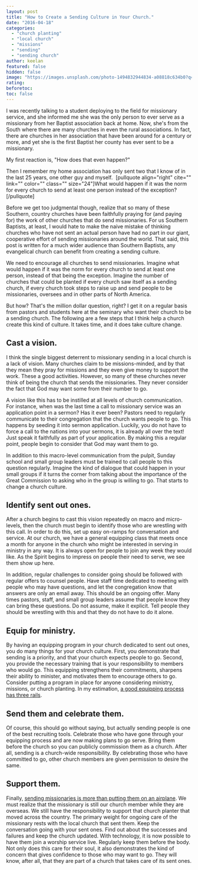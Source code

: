 ```yaml
---
layout: post
title: "How to Create a Sending Culture in Your Church."
date: "2016-04-18"
categories: 
  - "church planting"
  - "local church"
  - "missions"
  - "sending"
  - "sending church"
author: keelan
featured: false
hidden: false
image: "https://images.unsplash.com/photo-1494832944834-a08818c634b0?q=80&w=1931&auto=format&fit=crop&ixlib=rb-4.0.3&ixid=M3wxMjA3fDB8MHxwaG90by1wYWdlfHx8fGVufDB8fHx8fA%3D%3D"
rating:
beforetoc:
toc: false
---
```


I was recently talking to a student deploying to the field for missionary service, and she informed me she was the only person to ever serve as a missionary from her Baptist association back at home. Now, she's from the South where there are many churches in even the rural associations. In fact, there are churches in her association that have been around for a century or more, and yet she is the first Baptist her county has ever sent to be a missionary.

My first reaction is, "How does that even happen?"

Then I remember my home association has only sent two that I know of in the last 25 years, one other guy and myself.  \[pullquote align="right" cite="" link="" color="" class="" size="24"\]What would happen if it was the norm for every church to send at least one person instead of the exception?\[/pullquote\]

Before we get too judgmental though, realize that so many of these Southern, country churches have been faithfully praying for (and paying for) the work of other churches that do send missionaries. For us Southern Baptists, at least, I would hate to make the naive mistake of thinking churches who have not sent an actual person have had no part in our giant, cooperative effort of sending missionaries around the world. That said, this post is written for a much wider audience than Southern Baptists, any evangelical church can benefit from creating a sending culture.

We need to encourage all churches to send missionaries. Imagine what would happen if it was the norm for every church to send at least one person, instead of that being the exception. Imagine the number of churches that could be planted if every church saw itself as a sending church, if every church took steps to raise up and send people to be missionaries, oversees and in other parts of North America.

But how? That's the million dollar question, right? I get it on a regular basis from pastors and students here at the seminary who want their church to be a sending church. The following are a few steps that I think help a church create this kind of culture. It takes time, and it does take culture change.

## **Cast a vision.**

I think the single biggest deterrent to missionary sending in a local church is a lack of vision. Many churches claim to be missions-minded, and by that they mean they pray for missions and they even give money to support the work. These a good activities. However, so many of these churches never think of being the church that sends the missionaries. They never consider the fact that God may want some from their number to go.

A vision like this has to be instilled at all levels of church communication. For instance, when was the last time a call to missionary service was an application point in a sermon? Has it ever been? Pastors need to regularly communicate to their congregation that the church wants people to go. This happens by seeding it into sermon application. Luckily, you do not have to force a call to the nations into your sermons, it is already all over the text! Just speak it faithfully as part of your application. By making this a regular point, people begin to consider that God may want them to go.

In addition to this macro-level communication from the pulpit, Sunday school and small group leaders must be trained to call people to this question regularly. Imagine the kind of dialogue that could happen in your small groups if it turns the corner from talking about the importance of the Great Commission to asking who in the group is willing to go. That starts to change a church culture.

## **Identify sent out ones.**

After a church begins to cast this vision repeatedly on macro and micro-levels, then the church must begin to identify those who are wrestling with this call. In order to do this, set up easy on-ramps for conversation and service. At our church, we have a general equipping class that meets once a month for anyone in the church who might be interested in serving in ministry in any way. It is always open for people to join any week they would like. As the Spirit begins to impress on people their need to serve, we see them show up here.

In addition, regular challenges to consider going should be followed with regular offers to counsel people. Have staff time dedicated to meeting with people who may have questions, and let the congregation know that answers are only an email away. This should be an ongoing offer. Many times pastors, staff, and small group leaders assume that people know they can bring these questions. Do not assume, make it explicit. Tell people they should be wrestling with this and that they do not have to do it alone.

## **Equip for ministry.**

By having an equipping program in your church dedicated to sent out ones, you do many things for your church culture. First, you demonstrate that sending is a priority, and that your church expects people to go. Second, you provide the necessary training that is your responsibility to members who would go. This equipping strengthens their commitments, sharpens their ability to minister, and motivates them to encourage others to go. Consider putting a program in place for anyone considering ministry, missions, or church planting. In my estimation, [a good equipping process has three rails](http://blog.keelancook.com/2016/02/how-one-church-prepares-its-missionaries-before-they-go.html).

## **Send them and celebrate them.**

Of course, this should go without saying, but actually sending people is one of the best recruiting tools. Celebrate those who have gone through your equipping process and are now making plans to go serve. Bring them before the church so you can publicly commission them as a church. After all, sending is a church-wide responsibility. By celebrating those who have committed to go, other church members are given permission to desire the same.

## **Support them.**

Finally, [sending missionaries is more than putting them on an airplane](http://blog.keelancook.com/2015/12/sending-missionaries-is-more-than-putting-them-on-an-airplane.html). We must realize that the missionary is still our church member while they are overseas. We still have the responsibility to support that church planter that moved across the country. The primary weight for ongoing care of the missionary rests with the local church that sent them. Keep the conversation going with your sent ones. Find out about the successes and failures and keep the church updated. With technology, it is now possible to have them join a worship service live. Regularly keep them before the body. Not only does this care for their soul, it also demonstrates the kind of concern that gives confidence to those who may want to go. They will know, after all, that they are part of a church that takes care of its sent ones.
